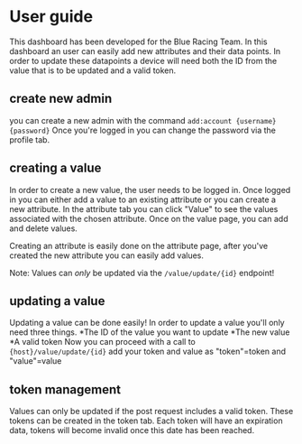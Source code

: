 # User guide

This dashboard has been developed for the Blue Racing Team. In this dashboard an user can easily add new attributes and their data points. In order to update these datapoints a device will need both the ID from the value that is to be updated and a valid token.

## create new admin
you can create a new admin with the command 
`add:account {username} {password}`
Once you're logged in you can change the password via the profile tab.

## creating a value
In order to create a new value, the user needs to be logged in.
Once logged in you can either add a value to an existing attribute or you can create a new attribute. In the attribute tab you can click "Value" to see the values associated with the chosen attribute. Once on the value page, you can add and delete values.

Creating an attribute is easily done on the attribute page, after you've created the new attribute you can easily add values.

Note: Values can *only* be updated via the `/value/update/{id}` endpoint!

## updating a value
Updating a value can be done easily! In order to update a value you'll only need three things.
*The ID of the value you want to update
*The new value
*A valid token
Now you can proceed with a call to `{host}/value/update/{id}`
add your token and value as "token"=token and "value"=value 

## token management
Values can only be updated if the post request includes a valid token. These tokens can be created in the token tab. Each token will have an expiration data, tokens will become invalid once this date has been reached. 

